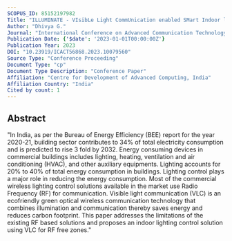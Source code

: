 ```yaml
---
SCOPUS_ID: 85152197982
Title: "ILLUMINATE - VIsibLe Light CommUnication enabled SMart Indoor lightiNg and control SysTEm"
Author: "Dhivya G."
Journal: "International Conference on Advanced Communication Technology, ICACT"
Publication Date: {'$date': '2023-01-01T00:00:00Z'}
Publication Year: 2023
DOI: "10.23919/ICACT56868.2023.10079560"
Source Type: "Conference Proceeding"
Document Type: "cp"
Document Type Description: "Conference Paper"
Affiliation: "Centre for Development of Advanced Computing, India"
Affiliation Country: "India"
Cited by count: 1
---
```


## Abstract
"In India, as per the Bureau of Energy Efficiency (BEE) report for the year 2020-21, building sector contributes to 34% of total electricity consumption and is predicted to rise 3 fold by 2032. Energy consuming devices in commercial buildings includes lighting, heating, ventilation and air conditioning (HVAC), and other auxiliary equipments. Lighting accounts for 20% to 40% of total energy consumption in buildings. Lighting control plays a major role in reducing the energy consumption. Most of the commercial wireless lighting control solutions available in the market use Radio Frequency (RF) for communication. Visible light communication (VLC) is an ecofriendly green optical wireless communication technology that combines illumination and communication thereby saves energy and reduces carbon footprint. This paper addresses the limitations of the existing RF based solutions and proposes an indoor lighting control solution using VLC for RF free zones."
